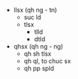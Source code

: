 - llsx (qh ng - tn)
	- suc ld
	- tlsx
		- tlld
		- dtld
- qhsx (qh ng - ng)
	- qh sh tlsx
	- qh ql, to chuc sx
	- qh pp spld